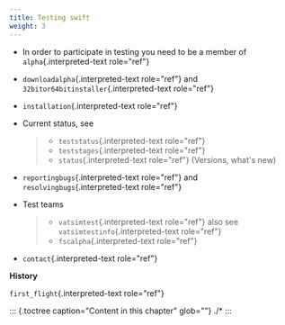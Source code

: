 ```yaml
---
title: Testing swift
weight: 3
---
```


-   In order to participate in testing you need to be a member of
    `alpha`{.interpreted-text role="ref"}

-   `downloadalpha`{.interpreted-text role="ref"} and
    `32bitor64bitinstaller`{.interpreted-text role="ref"}

-   `installation`{.interpreted-text role="ref"}

-   Current status, see

    > -   `teststatus`{.interpreted-text role="ref"}
    > -   `teststages`{.interpreted-text role="ref"}
    > -   `status`{.interpreted-text role="ref"} (Versions, what\'s new)

-   `reportingbugs`{.interpreted-text role="ref"} and
    `resolvingbugs`{.interpreted-text role="ref"}

-   Test teams

    > -   `vatsimtest`{.interpreted-text role="ref"} also see
    >     `vatsimtestinfo`{.interpreted-text role="ref"}
    > -   `fscalpha`{.interpreted-text role="ref"}

-   `contact`{.interpreted-text role="ref"}

**History**

`first_flight`{.interpreted-text role="ref"}

::: {.toctree caption="Content in this chapter" glob=""}
./\*
:::
